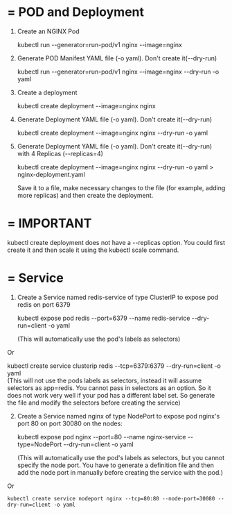 = 
POD and Deployment 
=
1) Create an NGINX Pod

    kubectl run --generator=run-pod/v1 nginx --image=nginx


2) Generate POD Manifest YAML file (-o yaml). Don't create it(--dry-run)

   kubectl run --generator=run-pod/v1 nginx --image=nginx --dry-run -o yaml


3) Create a deployment

    kubectl create deployment --image=nginx nginx


4) Generate Deployment YAML file (-o yaml). Don't create it(--dry-run)

    kubectl create deployment --image=nginx nginx --dry-run -o yaml


5) Generate Deployment YAML file (-o yaml). Don't create it(--dry-run) with 4 Replicas (--replicas=4)

    kubectl create deployment --image=nginx nginx --dry-run -o yaml > nginx-deployment.yaml

    Save it to a file, make necessary changes to the file (for example, adding more replicas) and then create the deployment.

= 
IMPORTANT 
=
kubectl create deployment does not have a --replicas option. You could first create it and then scale it using the kubectl scale command.



=
Service
=

1) Create a Service named redis-service of type ClusterIP to expose pod redis on port 6379

    kubectl expose pod redis --port=6379 --name redis-service --dry-run=client -o yaml

    (This will automatically use the pod's labels as selectors)

Or

  kubectl create service clusterip redis --tcp=6379:6379 --dry-run=client -o yaml  
  (This will not use the pods labels as selectors, instead it will assume selectors as app=redis. You cannot pass in selectors as an option. So it does not work very well if your pod has a different label set. So generate the file and modify the selectors before creating the service)



2) Create a Service named nginx of type NodePort to expose pod nginx's port 80 on port 30080 on the nodes:

    kubectl expose pod nginx --port=80 --name nginx-service --type=NodePort --dry-run=client -o yaml

    (This will automatically use the pod's labels as selectors, but you cannot specify the node port. You have to generate a definition file and then add the node  port in manually before creating the service with the pod.)

Or

    kubectl create service nodeport nginx --tcp=80:80 --node-port=30080 --dry-run=client -o yaml
